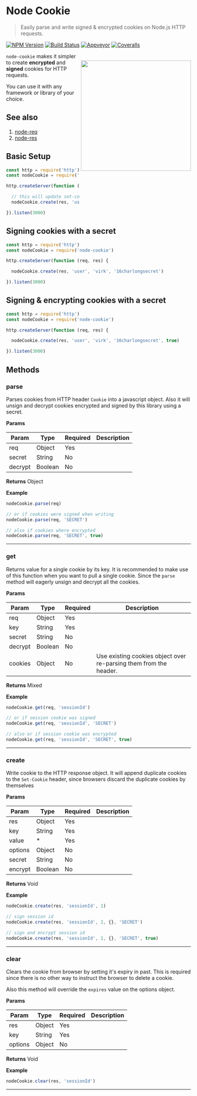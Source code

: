 
# Node Cookie

> Easily parse and write signed & encrypted cookies on Node.js HTTP requests.

[![NPM Version][npm-image]][npm-url]
[![Build Status][travis-image]][travis-url]
[![Appveyor][appveyor-image]][appveyor-url]
[![Coveralls][coveralls-image]][coveralls-url]

<a href="http://i1117.photobucket.com/albums/k594/thetutlage/poppins-1_zpsg867sqyl.png">
<img src="http://i1117.photobucket.com/albums/k594/thetutlage/poppins-1_zpsg867sqyl.png" width="300px" align="right" vspace="20px" />
</a>

`node-cookie` makes it simpler to create **encrypted** and **signed** cookies for HTTP requests.

You can use it with any framework or library of your choice.

## See also

1. [node-req](https://npmjs.org/package/node-req)
2. [node-res](https://npmjs.org/package/node-res)

## Basic Setup

```javascript
const http = require('http')
const nodeCookie = require('node-cookie')

http.createServer(function (req, res) {

  // this will update set-cookie header on res object.
  nodeCookie.create(res, 'user', 'virk')

}).listen(3000)
```

## Signing cookies with a secret

```javascript
const http = require('http')
const nodeCookie = require('node-cookie')

http.createServer(function (req, res) {

  nodeCookie.create(res, 'user', 'virk', '16charlongsecret')

}).listen(3000)
```

## Signing & encrypting cookies with a secret

```javascript
const http = require('http')
const nodeCookie = require('node-cookie')

http.createServer(function (req, res) {

  nodeCookie.create(res, 'user', 'virk', '16charlongsecret', true)

}).listen(3000)
```

## Methods

### parse
Parses cookies from HTTP header `Cookie` into
a javascript object. Also it will unsign
and decrypt cookies encrypted and signed
by this library using a secret.

**Params**

| Param | Type | Required | Description |
|-----|-------|------|------|
| req | Object | Yes | &nbsp; |
| secret  | String | No | &nbsp; |
| decrypt  | Boolean | No | &nbsp; |

**Returns**
Object

**Example**
```js
nodeCookie.parse(req)

// or if cookies were signed when writing
nodeCookie.parse(req, 'SECRET')

// also if cookies where encrypted
nodeCookie.parse(req, 'SECRET', true)
```

----
### get
Returns value for a single cookie by its key. It is
recommended to make use of this function when you
want to pull a single cookie. Since the `parse`
method will eagerly unsign and decrypt all the
cookies.

**Params**

| Param | Type | Required | Description |
|-----|-------|------|------|
| req | Object | Yes | &nbsp; |
| key | String | Yes | &nbsp; |
| secret  | String | No | &nbsp; |
| decrypt  | Boolean | No | &nbsp; |
| cookies  | Object | No | Use existing cookies object over re-parsing them from the header. |

**Returns**
Mixed

**Example**
```js
nodeCookie.get(req, 'sessionId')

// or if session cookie was signed
nodeCookie.get(req, 'sessionId', 'SECRET')

// also or if session cookie was encrypted
nodeCookie.get(req, 'sessionId', 'SECRET', true)
```

----
### create
Write cookie to the HTTP response object. It will append
duplicate cookies to the `Set-Cookie` header, since
browsers discard the duplicate cookies by themselves

**Params**

| Param | Type | Required | Description |
|-----|-------|------|------|
| res | Object | Yes | &nbsp; |
| key | String | Yes | &nbsp; |
| value | * | Yes | &nbsp; |
| options  | Object | No | &nbsp; |
| secret  | String | No | &nbsp; |
| encrypt  | Boolean | No | &nbsp; |

**Returns**
Void

**Example**
```js
nodeCookie.create(res, 'sessionId', 1)

// sign session id
nodeCookie.create(res, 'sessionId', 1, {}, 'SECRET')

// sign and encrypt session id
nodeCookie.create(res, 'sessionId', 1, {}, 'SECRET', true)
```

----
### clear
Clears the cookie from browser by setting it's expiry
in past. This is required since there is no other
way to instruct the browser to delete a cookie.

Also this method will override the `expires` value on
the options object.

**Params**

| Param | Type | Required | Description |
|-----|-------|------|------|
| res | Object | Yes | &nbsp; |
| key | String | Yes | &nbsp; |
| options  | Object | No | &nbsp; |

**Returns**
Void

**Example**
```js
nodeCookie.clear(res, 'sessionId')
```

----

[appveyor-image]: https://img.shields.io/appveyor/ci/thetutlage/node-cookie/master.svg?style=flat-square

[appveyor-url]: https://ci.appveyor.com/project/thetutlage/node-cookie

[npm-image]: https://img.shields.io/npm/v/node-cookie.svg?style=flat-square
[npm-url]: https://npmjs.org/package/node-cookie

[travis-image]: https://img.shields.io/travis/poppinss/node-cookie/master.svg?style=flat-square
[travis-url]: https://travis-ci.org/poppinss/node-cookie

[coveralls-image]: https://img.shields.io/coveralls/poppinss/node-cookie/develop.svg?style=flat-square

[coveralls-url]: https://coveralls.io/github/poppinss/node-cookie